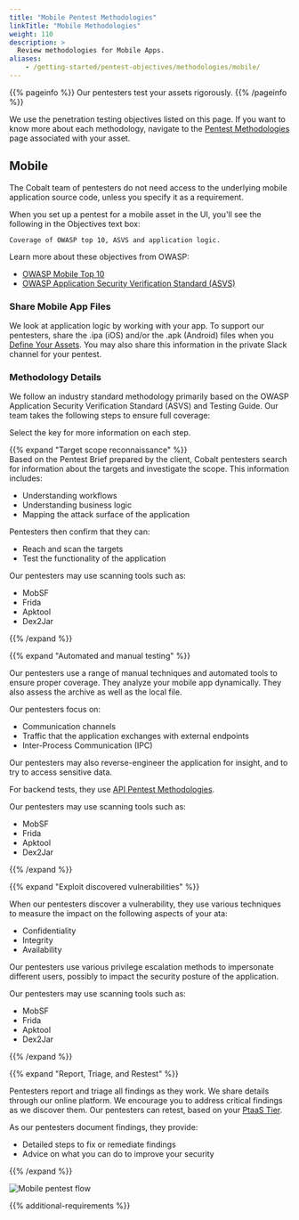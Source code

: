 ```yaml
---
title: "Mobile Pentest Methodologies"
linkTitle: "Mobile Methodologies"
weight: 110
description: >
  Review methodologies for Mobile Apps.
aliases:
    - /getting-started/pentest-objectives/methodologies/mobile/
---
```


{{% pageinfo %}}
Our pentesters test your assets rigorously.
{{% /pageinfo %}}

We use the penetration testing objectives listed on this page. If you want to know more
about each methodology, navigate to the [Pentest Methodologies](..) page associated with your asset.

## Mobile

The Cobalt team of pentesters do not need access to the underlying mobile application source code,
unless you specify it as a requirement.

When you set up a pentest for a mobile asset in the UI, you'll see the following in the
Objectives text box:

```
Coverage of OWASP top 10, ASVS and application logic.
```

Learn more about these objectives from OWASP:

- [OWASP Mobile Top 10](https://owasp.org/www-project-mobile-top-10)
- [OWASP Application Security Verification Standard (ASVS)](https://owasp.org/www-project-application-security-verification-standard)

### Share Mobile App Files

We look at application logic by working with your app. To support our pentesters, share the .ipa (iOS) and/or the .apk (Android) 
files when you [Define Your Assets](/getting-started/assets/). You may also share this information in the private Slack channel
for your pentest.

### Methodology Details

We follow an industry standard methodology primarily based on the OWASP Application Security
Verification Standard (ASVS) and Testing Guide. Our team takes the following steps to ensure
full coverage:

Select the <i style="font-size:x-large; color: #0047AB" class="fas fa-chevron-right"></i> key for more information on each step.

{{% expand "Target scope reconnaissance" %}}
</br>
Based on the Pentest Brief prepared by the client, Cobalt pentesters search for
information about the targets and investigate the scope. This information
includes:

- Understanding workflows
- Understanding business logic
- Mapping the attack surface of the application

Pentesters then confirm that they can:

- Reach and scan the targets
- Test the functionality of the application

Our pentesters may use scanning tools such as:

- MobSF
- Frida
- Apktool
- Dex2Jar

{{% /expand %}}

{{% expand "Automated and manual testing" %}}
</br>

Our pentesters use a range of manual techniques and automated tools to ensure
proper coverage. They analyze your mobile app dynamically. They also
assess the archive as well as the local file.

Our pentesters focus on:

- Communication channels
- Traffic that the application exchanges with external endpoints
- Inter-Process Communication (IPC)

Our pentesters may also reverse-engineer the application for insight, and to
try to access sensitive data.

For backend tests, they use [API Pentest Methodologies](platform-deep-dive/pentests/pentest-process/methodologies/api-methodologies/).

Our pentesters may use scanning tools such as:

- MobSF
- Frida
- Apktool
- Dex2Jar

{{% /expand %}}

{{% expand "Exploit discovered vulnerabilities" %}}
</br>

When our pentesters discover a vulnerability, they use various techniques to measure the impact on
the following aspects of your  ata:

- Confidentiality
- Integrity
- Availability

Our pentesters use various privilege escalation methods to impersonate different users, possibly
to impact the security posture of the application.

Our pentesters may use scanning tools such as:

- MobSF
- Frida
- Apktool
- Dex2Jar

{{% /expand %}}

{{% expand "Report, Triage, and Restest" %}}
</br>

Pentesters report and triage all findings as they work. We share details through our online platform. 
We encourage you to address critical findings as we discover them. Our pentesters can retest, based
on your [PtaaS Tier](/platform-deep-dive/credits/ptaas-tiers/).

As our pentesters document findings, they provide:

- Detailed steps to fix or remediate findings
- Advice on what you can do to improve your security

{{% /expand %}}

![Mobile pentest flow](/gsg/MobilePentest.png)

{{% additional-requirements %}}
